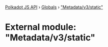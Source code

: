 [Polkadot JS API](../README.md) › [Globals](../globals.md) › ["Metadata/v3/static"](_metadata_v3_static_.md)

# External module: "Metadata/v3/static"


